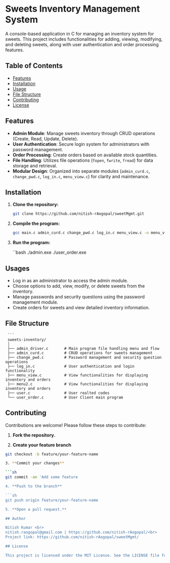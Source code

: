 # Sweets Inventory Management System

A console-based application in C for managing an inventory system for sweets. This project includes functionalities for adding, viewing, modifying, and deleting sweets, along with user authentication and order processing features.

## Table of Contents

- [Features](#features)
- [Installation](#installation)
- [Usage](#usage)
- [File Structure](#file-structure)
- [Contributing](#contributing)
- [License](#license)

## Features

- **Admin Module**: Manage sweets inventory through CRUD operations (Create, Read, Update, Delete).
- **User Authentication**: Secure login system for administrators with password management.
- **Order Processing**: Create orders based on available stock quantities.
- **File Handling**: Utilizes file operations (`fopen`, `fwrite`, `fread`) for data storage and retrieval.
- **Modular Design**: Organized into separate modules (`admin_curd.c`, `change_pwd.c`, `log_in.c`, `menu_view.c`) for clarity and maintenance.

## Installation

1. **Clone the repository:**
   ```bash
   git clone https://github.com/nitish-rAogopal/sweetMgmt.git
   
2. **Compile the program:**
   ```bash
   gcc main.c admin_curd.c change_pwd.c log_in.c menu_view.c -o menu_view.exe
   
3. **Run the program:**
   
   ``bash
   ./admin.exe
   ./user_order.exe

## Usages

- Log in as an administrator to access the admin module.
- Choose options to add, view, modify, or delete sweets from the inventory.
- Manage passwords and security questions using the password management module.
- Create orders for sweets and view detailed inventory information.

## File Structure

     ```
     sweets-inventory/
     │
     ├── admin_driver.c       # Main program file handling menu and flow
     ├── admin_curd.c         # CRUD operations for sweets management
     ├── change_pwd.c         # Password management and security question operations
     ├── log_in.c             # User authentication and login functionality
     ├── menu_view.c          # View functionalities for displaying inventory and orders
     ├── menu2.c              # View functionalities for displaying inventory and orders
     ├── user.c               # User realted codes
     └── user_order.c         # User Client main program

## Contributing

Contributions are welcome! Please follow these steps to contribute:

1. **Fork the repository.**
   
2. **Create your feature branch**
  ```sh
  git checkout -b feature/your-feature-name

3. **Commit your changes**

  ```sh
  git commit -am 'Add some feature

4. **Push to the branch**

  ```sh
  git push origin feature/your-feature-name

5. **Open a pull request.**
  
## Author

Nitish Kumar <br>
nitish.raogopal@gmail.com | https://github.com/nitish-rAogopal/<br>
Project link: https://github.com/nitish-rAogopal/sweetMgmt/

## License

This project is licensed under the MIT License. See the LICENSE file for details.
